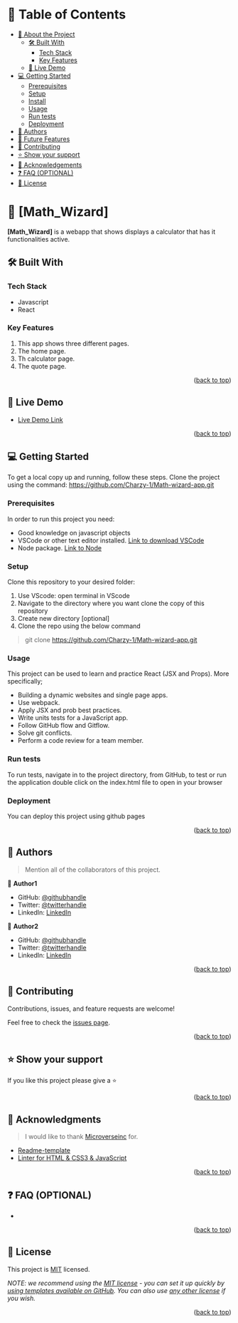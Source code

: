 <a name="readme-top"></a>

# 📗 Table of Contents

- [📖 About the Project](#about-project)
  - [🛠 Built With](#built-with)
    - [Tech Stack](#tech-stack)
    - [Key Features](#key-features)
  - [🚀 Live Demo](#live-demo)
- [💻 Getting Started](#getting-started)
  - [Prerequisites](#prerequisites)
  - [Setup](#setup)
  - [Install](#install)
  - [Usage](#usage)
  - [Run tests](#run-tests)
  - [Deployment](#deployment)
- [👥 Authors](#authors)
- [🔭 Future Features](#future-features)
- [🤝 Contributing](#contributing)
- [⭐️ Show your support](#support)
- [🙏 Acknowledgements](#acknowledgements)
- [❓ FAQ (OPTIONAL)](#faq)
- [📝 License](#license)


# 📖 [Math_Wizard] <a name="about-project"></a>

**[Math_Wizard]** is a webapp that shows displays a calculator that has it functionalities active. 

## 🛠 Built With <a name="built-with"></a>

### Tech Stack <a name="tech-stack"></a>

  <div>
    <ul>
        <li>Javascript</li>
        <li>React</li>
    </ul>
  </div>
  
<!-- Features -->

### Key Features <a name="key-features"></a>

  <div>
    <ol>
        <li>This app shows three different pages.</li>
         <li>The home page.</li>
          <li>Th calculator page.</li>
           <li>The quote page.</li>
    </ol>
  </div>

<p align="right">(<a href="#readme-top">back to top</a>)</p>

## 🚀 Live Demo <a name="live-demo"></a>

- [Live Demo Link](#)

<p align="right">(<a href="#readme-top">back to top</a>)</p>


## 💻 Getting Started <a name="getting-started"></a>

To get a local copy up and running, follow these steps.
Clone the project using the command:
https://github.com/Charzy-1/Math-wizard-app.git

### Prerequisites

In order to run this project you need:

 <div>
    <ul>
        <li>Good knowledge on javascript objects</li>
        <li>VSCode or other text editor installed. <a href="https://code.visualstudio.com/download">Link to download VSCode</a></li>
         <li>Node package. <a href="https://nodejs.org/en/download/package-manager">Link to Node</a></li>       
    </ul>
  </div>

### Setup

Clone this repository to your desired folder:
1. Use VScode: open terminal in VScode
2. Navigate to the directory where you want clone the copy of this repository
3. Create new directory [optional]
4. Clone the repo using the below command
 > git clone https://github.com/Charzy-1/Math-wizard-app.git

### Usage

This project can be used to learn and practice React (JSX and Props). More specifically;
* Building a dynamic websites and single page apps.
* Use webpack.
* Apply JSX and prob best practices.
* Write units tests for a JavaScript app.
* Follow GitHub flow and Gitflow.
* Solve git conflicts.
* Perform a code review for a team member.

### Run tests

To run tests, navigate in to the project directory, from GitHub, to test or run the application double click on the index.html file to open in your browser

### Deployment

You can deploy this project using github pages

<p align="right">(<a href="#readme-top">back to top</a>)</p>

<!-- AUTHORS -->

## 👥 Authors <a name="authors"></a>

> Mention all of the collaborators of this project.

👤 **Author1**

- GitHub: [@githubhandle](https://github.com/Charzy-1)
- Twitter: [@twitterhandle](https://x.com/CharlyB124?t=DqI9VdevQ1kz7k3u2dOOtQ&s=08)
- LinkedIn: [LinkedIn](https://www.linkedin.com/in/charles-adikankwu-50401620b/)

👤 **Author2**

- GitHub: [@githubhandle](https://github.com/Charzy-1)
- Twitter: [@twitterhandle](https://x.com/CharlyB124?t=DqI9VdevQ1kz7k3u2dOOtQ&s=08)
- LinkedIn: [LinkedIn](https://www.linkedin.com/in/charles-adikankwu-50401620b/)


<p align="right">(<a href="#readme-top">back to top</a>)</p>


## 🤝 Contributing <a name="contributing"></a>

Contributions, issues, and feature requests are welcome!

Feel free to check the [issues page](https://github.com/Charzy-1/Math-wizard-app/issues).

<p align="right">(<a href="#readme-top">back to top</a>)</p>

## ⭐️ Show your support <a name="support"></a>

If you like this project please give a ⭐️

<p align="right">(<a href="#readme-top">back to top</a>)</p>


## 🙏 Acknowledgments <a name="acknowledgements"></a>

> I would like to thank [Microverseinc](https://github.com/microverseinc) for.

* [Readme-template](https://github.com/basitali111/readme-template-use/tree/main)
* [Linter for HTML & CSS3 & JavaScript](https://github.com/basitali111/linter-setup?tab=readme-ov-file)

<p align="right">(<a href="#readme-top">back to top</a>)</p>


## ❓ FAQ (OPTIONAL) <a name="faq"></a>

-
<p align="right">(<a href="#readme-top">back to top</a>)</p>


## 📝 License <a name="license"></a>

This project is [MIT](./LICENSE) licensed.

_NOTE: we recommend using the [MIT license](https://choosealicense.com/licenses/mit/) - you can set it up quickly by [using templates available on GitHub](https://docs.github.com/en/communities/setting-up-your-project-for-healthy-contributions/adding-a-license-to-a-repository). You can also use [any other license](https://choosealicense.com/licenses/) if you wish._

<p align="right">(<a href="#readme-top">back to top</a>)</p>